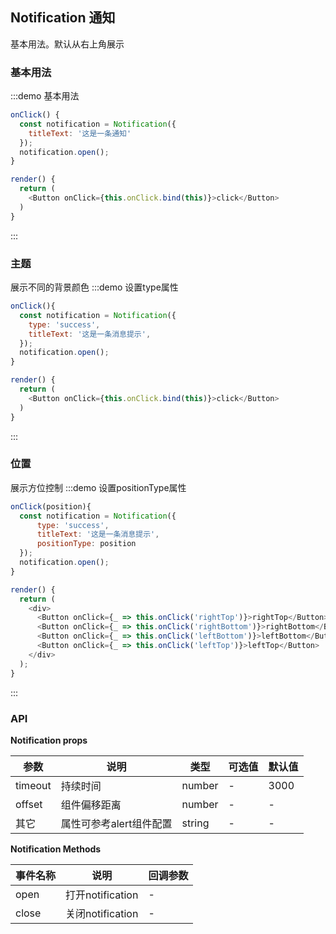 ## Notification 通知

基本用法。默认从右上角展示


### 基本用法
:::demo 基本用法
```js
onClick() {
  const notification = Notification({
    titleText: '这是一条通知'
  });
  notification.open();
}

render() {
  return (
    <Button onClick={this.onClick.bind(this)}>click</Button>
  )
}
```
:::


### 主题
展示不同的背景颜色
:::demo 设置type属性
```js
onClick(){
  const notification = Notification({
    type: 'success',
    titleText: '这是一条消息提示',
  });
  notification.open();
}

render() {
  return (
    <Button onClick={this.onClick.bind(this)}>click</Button>
  )
}
```
:::


### 位置
展示方位控制
:::demo 设置positionType属性
```js
onClick(position){
  const notification = Notification({
      type: 'success',
      titleText: '这是一条消息提示',
      positionType: position
  });
  notification.open();
}

render() {
  return (
    <div>
      <Button onClick={_ => this.onClick('rightTop')}>rightTop</Button>
      <Button onClick={_ => this.onClick('rightBottom')}>rightBottom</Button>
      <Button onClick={_ => this.onClick('leftBottom')}>leftBottom</Button>
      <Button onClick={_ => this.onClick('leftTop')}>leftTop</Button>
    </div>
  );
}
```
:::


### API

**Notification props**

| 参数      | 说明          | 类型      | 可选值                           | 默认值  |
|---------- |-------------- |---------- |--------------------------------  |-------- |
| timeout | 持续时间 | number | - | 3000 |
| offset | 组件偏移距离 | number | - | - |
| 其它 | 属性可参考alert组件配置 | string | - | - |

**Notification Methods**

| 事件名称 | 说明 | 回调参数 |
|---------- |-------- |---------- |
| open | 打开notification | - |
| close | 关闭notification | - |





